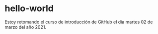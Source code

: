# hello-world
Estoy  retomando el curso de introducción de GitHub el dia martes 02 de marzo del año 2021.
